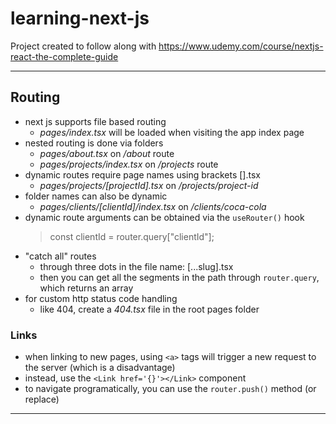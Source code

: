 # learning-next-js

Project created to follow along with https://www.udemy.com/course/nextjs-react-the-complete-guide

---

## Routing

- next js supports file based routing
  - _pages/index.tsx_ will be loaded when visiting the app index page
- nested routing is done via folders
  - _pages/about.tsx_ on _/about_ route
  - _pages/projects/index.tsx_ on _/projects_ route
- dynamic routes require page names using brackets [].tsx
  - _pages/projects/[projectId].tsx_ on _/projects/project-id_
- folder names can also be dynamic
  - _pages/clients/[clientId]/index.tsx_ on _/clients/coca-cola_
- dynamic route arguments can be obtained via the `useRouter()` hook
  > const clientId = router.query["clientId"];
- "catch all" routes
  - through three dots in the file name: [...slug].tsx
  - then you can get all the segments in the path through `router.query`, which returns an array
- for custom http status code handling
  - like 404, create a _404.tsx_ file in the root pages folder

### Links

- when linking to new pages, using `<a>` tags will trigger a new request to the server (which is a disadvantage)
- instead, use the `<Link href='{}'></Link>` component
- to navigate programatically, you can use the `router.push()` method (or replace)

---
